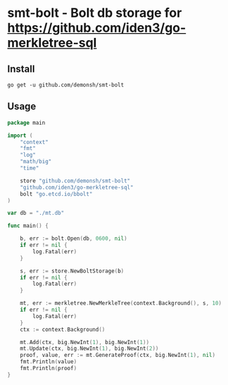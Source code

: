 # smt-bolt - Bolt db storage for https://github.com/iden3/go-merkletree-sql

## Install

`go get -u github.com/demonsh/smt-bolt`

## Usage

```go
package main

import (
	"context"
	"fmt"
	"log"
	"math/big"
	"time"

	store "github.com/demonsh/smt-bolt"
	"github.com/iden3/go-merkletree-sql"
	bolt "go.etcd.io/bbolt"
)

var db = "./mt.db"

func main() {

	b, err := bolt.Open(db, 0600, nil)
	if err != nil {
		log.Fatal(err)
	}

	s, err := store.NewBoltStorage(b)
	if err != nil {
		log.Fatal(err)
	}

	mt, err := merkletree.NewMerkleTree(context.Background(), s, 10)
	if err != nil {
		log.Fatal(err)
	}
	ctx := context.Background()

	mt.Add(ctx, big.NewInt(1), big.NewInt(1))
	mt.Update(ctx, big.NewInt(1), big.NewInt(2))
	proof, value, err := mt.GenerateProof(ctx, big.NewInt(1), nil)
	fmt.Println(value)
	fmt.Println(proof)
}
```